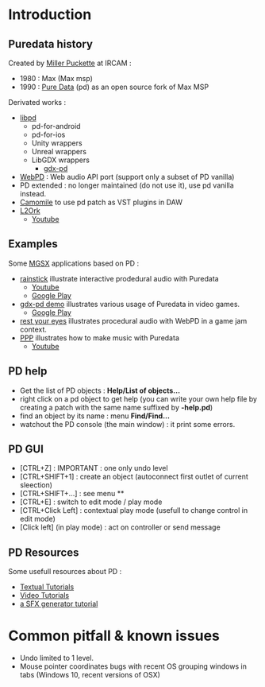# Introduction

## Puredata history

Created by [Miller Puckette](https://fr.wikipedia.org/wiki/Miller_Puckette) at IRCAM :

* 1980 : Max (Max msp)
* 1990 : [Pure Data](https://fr.wikipedia.org/wiki/Pure_Data) (pd) as an open source fork of Max MSP

Derivated works :

* [libpd](https://puredata.info/dev/summer-of-code/LibPd)
  * pd-for-android
  * pd-for-ios
  * Unity wrappers
  * Unreal wrappers
  * LibGDX wrappers
    * [gdx-pd](https://github.com/mgsx-dev/gdx-pd)
* [WebPD](https://github.com/sebpiq/WebPd) : Web audio API port (support only a subset of PD vanilla)
* PD extended : no longer maintained (do not use it), use pd vanilla instead.
* [Camomile](https://github.com/pierreguillot/Camomile) to use pd patch as VST plugins in DAW
* [L2Ork](http://l2ork.music.vt.edu/main/)
  * [Youtube](https://www.youtube.com/watch?v=xc5I3wbwH_4)


## Examples

Some [MGSX](http://www.mgsx.net/) applications based on PD :

* [rainstick](https://github.com/mgsx-dev/rainstick) illustrate interactive prodedural audio with Puredata
  * [Youtube](https://www.youtube.com/watch?v=dQfsuBqcNso)
  * [Google Play](https://play.google.com/store/apps/details?id=net.mgsx.rainstick)
* [gdx-pd demo](https://github.com/mgsx-dev/gdx-pd-demo) illustrates various usage of Puredata in video games.
  * [Google Play](https://play.google.com/store/apps/details?id=net.mgsx.pd.demo)
* [rest your eyes](https://mgsx.itch.io/eyes-rest) illustrates procedural audio with WebPD in a game jam context.
* [PPP](http://ppp.mgsx.net) illustrates how to make music with Puredata
  * [Youtube](https://www.youtube.com/watch?v=XEymJGuHoMU)

## PD help

* Get the list of PD objects : **Help/List of objects...**
* right click on a pd object to get help (you can write your own help file by creating a patch with the same name suffixed by **-help.pd**)
* find an object by its name : menu **Find/Find...**
* watchout the PD console (the main window) : it print some errors.

## PD GUI

* [CTRL+Z] : IMPORTANT : one only undo level
* [CTRL+SHIFT+1] : create an object (autoconnect first outlet of current sleection)
* [CTRL+SHIFT+...] : see menu **
* [CTRL+E] : switch to edit mode / play mode
* [CTRL+Click Left] : contextual play mode (usefull to change control in edit mode)
* [Click left] (in play mode) : act on controller or send message

## PD Resources

Some usefull resources about PD :

* [Textual Tutorials](http://www.pd-tutorial.com/english/index.html)
* [Video Tutorials](https://www.youtube.com/playlist?list=PL12DC9A161D8DC5DC)
* [a SFX generator tutorial](http://www.mgsx.net/articles/pd/bfxr-like-with-pd/bfxr-like-with-pd.html)


# Common pitfall & known issues

* Undo limited to 1 level.
* Mouse pointer coordinates bugs with recent OS grouping windows in tabs (Windows 10, recent versions of OSX)





